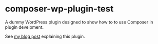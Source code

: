 composer-wp-plugin-test
=======================

A dummy WordPress plugin designed to show how to to use Composer in plugin develpment.

See [my blog post](http://www.andrewmeredith.info/tutorials/2012/10/26/wordpress-plugins-with-composer-tutorial/) explaining this plugin.